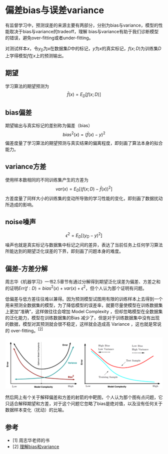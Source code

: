 # 偏差bias与误差variance
有监督学习中，预测误差的来源主要有两部分，分别为bias与variance，模型的性能取决于bias与variance的tradeoff，理解 bias与variance有助于我们诊断模型的错误，避免over-fitting或者under-fitting。

对测试样本$x$，令$y_D$为$x$在数据集$D$中的标记，$y$为$x$的真实标记，$f(x;D)$为训练集$D$上学得模型$f$在$x$上的预测输出。
## 期望
学习算法的期望预测为
$$\bar{f}(x)=E_D[f(x;D)]$$

## bias偏差
期望输出与真实标记的差别称为偏差（bias）
$$bias^2(x)=(\bar{f}(x)-y)^2$$
偏差度量了学习算法的期望预测与真实结果的偏离程度，即刻画了算法本身的拟合能力。

## variance方差
使用样本数相同的不同训练集产生的方差为
$$var(x)=E_D[(f(x;D)-\bar{f}(x))^2]$$
方差度量了同样大小的训练集的变动所导致的学习性能的变化，即刻画了数据扰动所造成的影响。

## noise噪声
$$\epsilon^2=E_D[(y_D-y)^2]$$
噪声也就是真实标记与数据集中标记之间的差异，表达了当前任务上任何学习算法所能达到的期望泛化误差的下界，即刻画了问题本身的难度。

## 偏差-方差分解
周志华《机器学习》一书2.5章节有通过分解得到期望泛化误差为偏差、方差之和的证明$Err(f:D)=bias^2(x)+var(x)+\epsilon^2$，但个人认为那个证明有问题。

低偏差与低方差往往难以兼得。因为预测模型试图用有限的训练样本上去得到一个用来预测全数据集的模型，为了降低模型的误差率，就要尽量使模型在训练数据集上更加“准确”，这样做往往会增加 Model Complexity ，但却忽略模型在全数据集的泛化能力，模型在训练数据集的Bias 减少了，但是对于训练数据集中没有出现的数据，模型对其预测就会很不稳定，这样就会造成高 Variance ，这也就是常说的 over-fitting。<sup>[2]</sup>

![avatar](images/bias-variance.png)

然后网上有个关于解释偏差和方差的射箭的中靶图，个人认为那个图有点问题，它只适合解释期望和方差，对于这个问题它忽略了bias是绝对值，以及没有任何关于数据样本变化（扰动）的比喻。

## 参考
- [1] 周志华老师的书
- [2] [理解bias和variance](http://www.cnblogs.com/ooon/p/5711516.html)
